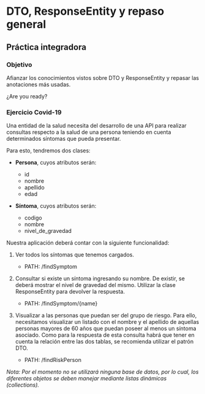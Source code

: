 # DTO, ResponseEntity y repaso general
## Práctica integradora

### Objetivo
Afianzar los conocimientos vistos sobre DTO y ResponseEntity y repasar las anotaciones más usadas.

¿Are you ready?

### Ejercicio Covid-19
Una entidad de la salud necesita del desarrollo de una API para realizar consultas respecto a la salud de una persona teniendo en cuenta determinados síntomas que pueda presentar.

Para esto, tendremos dos clases:

* **Persona**, cuyos atributos serán:
  * id
  * nombre
  * apellido
  * edad

* **Síntoma**, cuyos atributos serán:
  * codigo
  * nombre
  * nivel_de_gravedad

Nuestra aplicación deberá contar con la siguiente funcionalidad:

1. Ver todos los síntomas que tenemos cargados.
   * PATH: /findSymptom


2. Consultar si existe un síntoma ingresando su nombre. De existir, se deberá mostrar el nivel de gravedad del mismo. Utilizar la clase ResponseEntity para devolver la respuesta.
   * PATH: /findSymptom/{name}


3. Visualizar a las personas que puedan ser del grupo de riesgo. Para ello, necesitamos visualizar un listado con el nombre y el apellido de aquellas personas mayores de 60 años que puedan poseer al menos un síntoma asociado. Como para la respuesta de esta consulta habrá que tener en cuenta la relación entre las dos tablas, se recomienda utilizar el patrón DTO.
   * PATH: /findRiskPerson
   
_Nota: Por el momento no se utilizará ninguna base de datos, por lo cual, los diferentes objetos se deben manejar mediante listas dinámicas (collections)._
